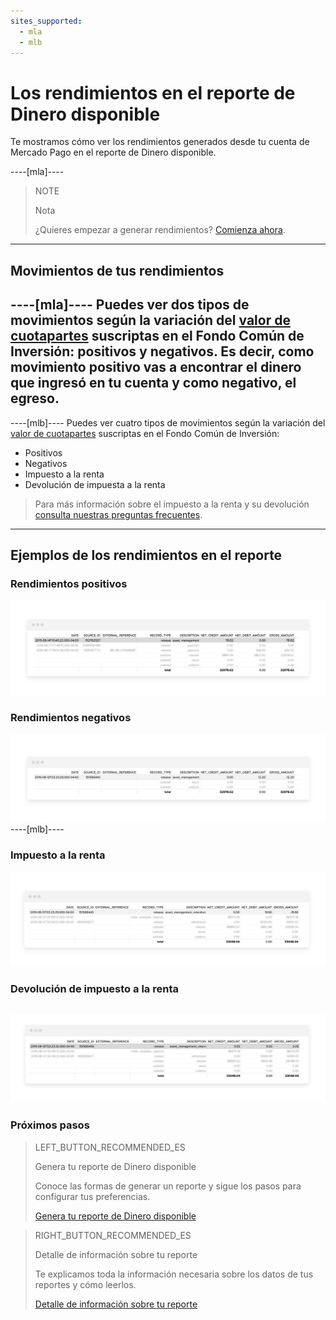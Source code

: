 ```yaml
---
sites_supported:
  - mla
  - mlb
---
```


# Los rendimientos en el reporte de Dinero disponible

Te mostramos cómo ver los rendimientos generados desde tu cuenta de Mercado Pago en el reporte de Dinero disponible.

----[mla]----
> NOTE
>
> Nota
>
> ¿Quieres empezar a generar rendimientos? [Comienza ahora](https://www.mercadopago.com.ar/ayuda/Ayuda_con_tus_Rendimientos_4048).
------------

## Movimientos de tus rendimientos
----[mla]---- 
Puedes ver dos tipos de movimientos según la variación del [valor de cuotapartes](https://www.mercadopago.com.ar/ayuda/Antes-de-invertir_4053) suscriptas en el Fondo Común de Inversión: positivos y negativos.
Es decir, como movimiento positivo vas a encontrar el dinero que ingresó en tu cuenta y como negativo, el egreso.
------------
----[mlb]---- 
Puedes ver cuatro tipos de movimientos según la variación del [valor de cuotapartes](https://www.mercadopago.com.ar/ayuda/Antes-de-invertir_4053) suscriptas en el Fondo Común de Inversión:

* Positivos
* Negativos
* Impuesto a la renta
* Devolución de impuesta a la renta

> Para más información sobre el impuesto a la renta y su devolución [consulta nuestras preguntas frecuentes](https://www.mercadopago.com.br/ajuda/Como-gerar-rendimientos_4265).
------------

## Ejemplos de los rendimientos en el reporte

### Rendimientos positivos

![Ejemplo rendimiento positivo en reporte de Dinero disponible](/images/manage-account/reports/reports-information-details/asset-management-bank-positive.png)

### Rendimientos negativos

![Ejemplo rendimiento negativo en reporte de Dinero disponible](/images/manage-account/reports/reports-information-details/asset-management-bank-negative.png)
----[mlb]---- 
### Impuesto a la renta

![Ejemplo impuesto a la renta en reporte de Dinero disponible](/images/manage-account/reports/reports-information-details/asset-management-bank-with-taxes-negative.png)

### Devolución de impuesto a la renta

![Ejemplo devolución de impuesto a la renta en reporte de Dinero disponible](/images/manage-account/reports/reports-information-details/asset-management-bank-with-taxes-positive.png)
------------

### Próximos pasos

> LEFT_BUTTON_RECOMMENDED_ES
>
> Genera tu reporte de Dinero disponible
>
> Conoce las formas de generar un reporte y sigue los pasos para configurar tus preferencias.
>
> [Genera tu reporte de Dinero disponible](https://www.mercadopago.com.ar/developers/es/guides/reports/available-money/generate/)

> RIGHT_BUTTON_RECOMMENDED_ES
>
> Detalle de información sobre tu reporte
>
> Te explicamos toda la información necesaria sobre los datos de tus reportes y cómo leerlos.
>
> [Detalle de información sobre tu reporte](https://www.mercadopago.com.ar/developers/es/guides/reports/extra/reports-information-details/)